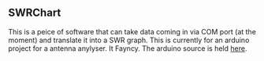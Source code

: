 SWRChart
------
This is a peice of software that can take data coming in via COM port (at the moment) and translate it into a SWR graph.
This is currently for an arduino project for a antenna anylyser. It Fayncy.
The arduino source is held [here](https://github.com/DPWilde/VFO/).
